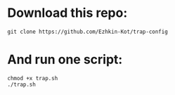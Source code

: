 # Download this repo:
```
git clone https://github.com/Ezhkin-Kot/trap-config
```

# And run one script:
```
chmod +x trap.sh
./trap.sh
```

